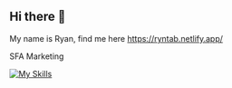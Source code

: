 ## Hi there 👋

My name is Ryan, find me here https://ryntab.netlify.app/

SFA Marketing

[![My Skills](https://skillicons.dev/icons?i=nuxtjs,vue,tailwind,php,nodejs,supabase,wordpress,express,aws)](https://skillicons.dev)
